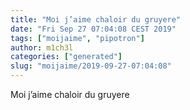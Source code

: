 ```yaml
---
title: "Moi j’aime chaloir du gruyere"
date: "Fri Sep 27 07:04:08 CEST 2019"
tags: ["moijaime", "pipotron"]
author: m1ch3l
categories: ["generated"]
slug: "moijaime/2019-09-27-07:04:08"
---
```


Moi j’aime chaloir du gruyere
